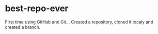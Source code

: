 # best-repo-ever

First time using GitHub and Git...
Created a repository, cloned it localy and created a branch.